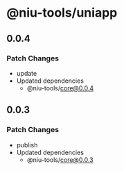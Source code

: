 # @niu-tools/uniapp

## 0.0.4

### Patch Changes

- update
- Updated dependencies
  - @niu-tools/core@0.0.4

## 0.0.3

### Patch Changes

- publish
- Updated dependencies
  - @niu-tools/core@0.0.3
